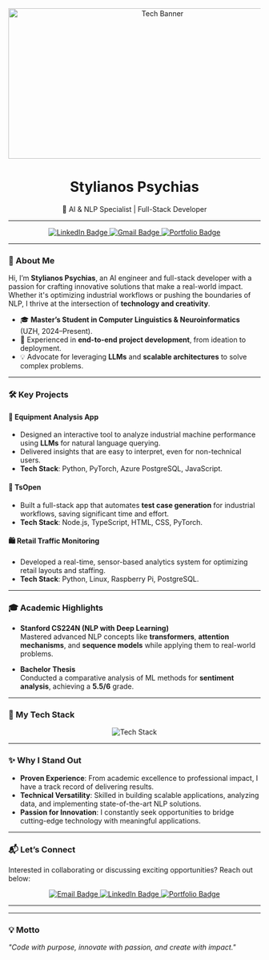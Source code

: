 <div id="header" align="center">
  <img src="https://media.giphy.com/media/dWesBcTLavkZuG35MI/giphy.gif" width="600" height="300" alt="Tech Banner"/>
  <h1>Stylianos Psychias</h1>
  <p>🚀 AI & NLP Specialist | Full-Stack Developer</p>
</div>

---

<div align="center">
  <a href="https://www.linkedin.com/in/stylianos-psychias/">
    <img src="https://img.shields.io/badge/LinkedIn-0A66C2?style=for-the-badge&logo=linkedin&logoColor=white" alt="LinkedIn Badge"/>
  </a>
  <a href="mailto:stelios.psychias@gmail.com">
    <img src="https://img.shields.io/badge/Email-D14836?style=for-the-badge&logo=gmail&logoColor=white" alt="Gmail Badge"/>
  </a>
  <a href="https://psychias.github.io/">
    <img src="https://img.shields.io/badge/Portfolio-black?style=for-the-badge&logo=github&logoColor=white" alt="Portfolio Badge"/>
  </a>
</div>

---

### 👋 About Me

Hi, I’m **Stylianos Psychias**, an AI engineer and full-stack developer with a passion for crafting innovative solutions that make a real-world impact. Whether it's optimizing industrial workflows or pushing the boundaries of NLP, I thrive at the intersection of **technology and creativity**.

- 🎓 **Master’s Student in Computer Linguistics & Neuroinformatics** (UZH, 2024–Present).  
- 🌟 Experienced in **end-to-end project development**, from ideation to deployment.  
- 💡 Advocate for leveraging **LLMs** and **scalable architectures** to solve complex problems.  

---

### 🛠️ Key Projects

#### 🧩 **Equipment Analysis App**
- Designed an interactive tool to analyze industrial machine performance using **LLMs** for natural language querying.  
- Delivered insights that are easy to interpret, even for non-technical users.  
- **Tech Stack**: Python, PyTorch, Azure PostgreSQL, JavaScript.

#### 🔧 **TsOpen**
- Built a full-stack app that automates **test case generation** for industrial workflows, saving significant time and effort.  
- **Tech Stack**: Node.js, TypeScript, HTML, CSS, PyTorch.

#### 🛍️ **Retail Traffic Monitoring**
- Developed a real-time, sensor-based analytics system for optimizing retail layouts and staffing.  
- **Tech Stack**: Python, Linux, Raspberry Pi, PostgreSQL.

---

### 🎓 Academic Highlights

- **Stanford CS224N (NLP with Deep Learning)**  
  Mastered advanced NLP concepts like **transformers**, **attention mechanisms**, and **sequence models** while applying them to real-world problems.  

- **Bachelor Thesis**  
  Conducted a comparative analysis of ML methods for **sentiment analysis**, achieving a **5.5/6** grade.  

---

### 🔧 My Tech Stack

<div align="center">
  <img src="https://skillicons.dev/icons?i=python,typescript,react,linux,postgresql,azure,html,css,js" alt="Tech Stack"/>
</div>

---


### ✨ Why I Stand Out

- **Proven Experience**: From academic excellence to professional impact, I have a track record of delivering results.  
- **Technical Versatility**: Skilled in building scalable applications, analyzing data, and implementing state-of-the-art NLP solutions.  
- **Passion for Innovation**: I constantly seek opportunities to bridge cutting-edge technology with meaningful applications.

---

### 📬 Let’s Connect

Interested in collaborating or discussing exciting opportunities? Reach out below:

<div align="center">
  <a href="mailto:stelios.psychias@gmail.com">
    <img src="https://img.shields.io/badge/Email-red?style=for-the-badge&logo=gmail&logoColor=white" alt="Email Badge"/>
  </a>
  <a href="https://www.linkedin.com/in/stylianos-psychias/">
    <img src="https://img.shields.io/badge/LinkedIn-0A66C2?style=for-the-badge&logo=linkedin&logoColor=white" alt="LinkedIn Badge"/>
  </a>
  <a href="https://psychias.github.io/">
    <img src="https://img.shields.io/badge/Portfolio-black?style=for-the-badge&logo=github&logoColor=white" alt="Portfolio Badge"/>
  </a>
</div>

---


---

### 💡 Motto
*"Code with purpose, innovate with passion, and create with impact."*
